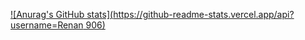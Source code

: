 [![Anurag's GitHub stats](https://github-readme-stats.vercel.app/api?username=Renan 906)](https://github.com/anuraghazra/github-readme-stats)

